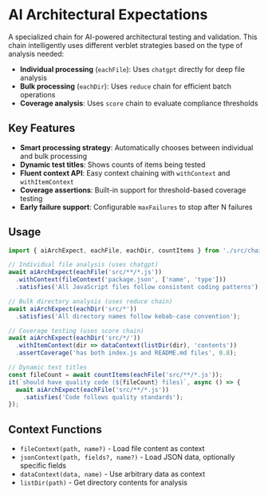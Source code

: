 # AI Architectural Expectations

A specialized chain for AI-powered architectural testing and validation. This chain intelligently uses different verblet strategies based on the type of analysis needed:

- **Individual processing** (`eachFile`): Uses `chatgpt` directly for deep file analysis
- **Bulk processing** (`eachDir`): Uses `reduce` chain for efficient batch operations  
- **Coverage analysis**: Uses `score` chain to evaluate compliance thresholds

## Key Features

- **Smart processing strategy**: Automatically chooses between individual and bulk processing
- **Dynamic test titles**: Shows counts of items being tested
- **Fluent context API**: Easy context chaining with `withContext` and `withItemContext`
- **Coverage assertions**: Built-in support for threshold-based coverage testing
- **Early failure support**: Configurable `maxFailures` to stop after N failures

## Usage

```javascript
import { aiArchExpect, eachFile, eachDir, countItems } from './src/chains/ai-arch-expect/index.js';

// Individual file analysis (uses chatgpt)
await aiArchExpect(eachFile('src/**/*.js'))
  .withContext(fileContext('package.json', ['name', 'type']))
  .satisfies('All JavaScript files follow consistent coding patterns');

// Bulk directory analysis (uses reduce chain)
await aiArchExpect(eachDir('src/*'))
  .satisfies('All directory names follow kebab-case convention');

// Coverage testing (uses score chain)
await aiArchExpect(eachDir('src/*/'))
  .withItemContext(dir => dataContext(listDir(dir), 'contents'))
  .assertCoverage('has both index.js and README.md files', 0.8);

// Dynamic test titles
const fileCount = await countItems(eachFile('src/**/*.js'));
it(`should have quality code (${fileCount} files)`, async () => {
  await aiArchExpect(eachFile('src/**/*.js'))
    .satisfies('Code follows quality standards');
});
```

## Context Functions

- `fileContext(path, name?)` - Load file content as context
- `jsonContext(path, fields?, name?)` - Load JSON data, optionally specific fields
- `dataContext(data, name)` - Use arbitrary data as context
- `listDir(path)` - Get directory contents for analysis